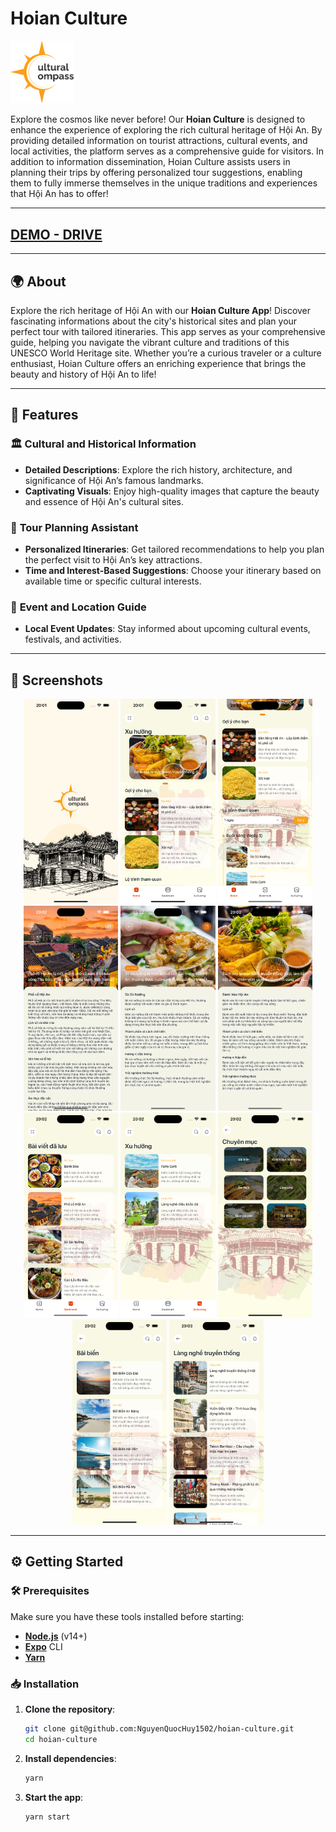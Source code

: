 #  **Hoian Culture** 

<img src="./assets/images/cultural/logo.png" width="20%" alt='App Logo'>

Explore the cosmos like never before! Our **Hoian Culture** is designed to enhance the experience of exploring the rich cultural heritage of Hội An. By providing detailed information on tourist attractions, cultural events, and local activities, the platform serves as a comprehensive guide for visitors. In addition to information dissemination, Hoian Culture assists users in planning their trips by offering personalized tour suggestions, enabling them to fully immerse themselves in the unique traditions and experiences that Hội An has to offer!

---

## [DEMO - DRIVE](https://drive.google.com/drive/folders/1Gq_UQ7BHlZz_jRSTxfTk4AV0UqGB2PlT?usp=sharing)

---

## 🌍 **About**

Explore the rich heritage of Hội An with our **Hoian Culture App**! Discover fascinating informations about the city's historical sites and plan your perfect tour with tailored itineraries. This app serves as your comprehensive guide, helping you navigate the vibrant culture and traditions of this UNESCO World Heritage site. Whether you’re a curious traveler or a culture enthusiast, Hoian Culture offers an enriching experience that brings the beauty and history of Hội An to life!

---

## 🎨 **Features**

### 🏛️ **Cultural and Historical Information**

- **Detailed Descriptions**: Explore the rich history, architecture, and significance of Hội An’s famous landmarks.
- **Captivating Visuals**: Enjoy high-quality images that capture the beauty and essence of Hội An's cultural sites.

### 📅 **Tour Planning Assistant**

- **Personalized Itineraries**: Get tailored recommendations to help you plan the perfect visit to Hội An’s key attractions.
- **Time and Interest-Based Suggestions**: Choose your itinerary based on available time or specific cultural interests.
### 📍 **Event and Location Guide**

- **Local Event Updates**: Stay informed about upcoming cultural events, festivals, and activities.


---

## 📸 **Screenshots**

<div align="center">
  <img src="./assets/demo/1.png" width="30%" alt='Screenshot 1'>
  <img src="./assets/demo/2.png" width="30%" alt='Screenshot 1'>
  <img src="./assets/demo/3.png" width="30%" alt='Screenshot 1'>
  <img src="./assets/demo/4.png" width="30%" alt='Screenshot 1'>
  <img src="./assets/demo/5.png" width="30%" alt='Screenshot 1'>
  <img src="./assets/demo/6.png" width="30%" alt='Screenshot 1'>
  <img src="./assets/demo/7.png" width="30%" alt='Screenshot 1'>
  <img src="./assets/demo/8.png" width="30%" alt='Screenshot 1'>
  <img src="./assets/demo/9.png" width="30%" alt='Screenshot 1'>
  <img src="./assets/demo/10.png" width="30%" alt='Screenshot 1'>
  <img src="./assets/demo/11.png" width="30%" alt='Screenshot 1'>
</div>

---

## ⚙️ **Getting Started**

### 🛠 **Prerequisites**

Make sure you have these tools installed before starting:

- **[Node.js](https://nodejs.org/en/)** (v14+)
- **[Expo](https://docs.expo.dev/get-started/installation/)** CLI
- **[Yarn](https://classic.yarnpkg.com/lang/en/docs/install/#mac-stable)**

### 📥 **Installation**

1. **Clone the repository**:
    ```bash
    git clone git@github.com:NguyenQuocHuy1502/hoian-culture.git
    cd hoian-culture
    ```

2. **Install dependencies**:
    ```bash
    yarn
    ```

3. **Start the app**:
    ```bash
    yarn start
    ```
